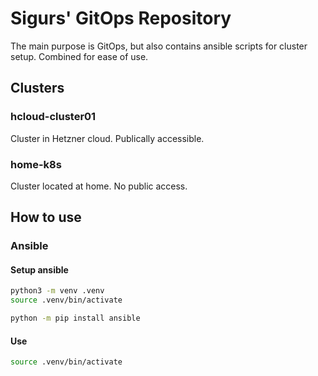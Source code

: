 # Sigurs' GitOps Repository
The main purpose is GitOps, but also contains ansible scripts for cluster setup.
Combined for ease of use.

## Clusters

### hcloud-cluster01
Cluster in Hetzner cloud. Publically accessible.

### home-k8s
Cluster located at home. No public access.


## How to use
### Ansible

#### Setup ansible
```bash
python3 -m venv .venv
source .venv/bin/activate

python -m pip install ansible

```

#### Use

```bash
source .venv/bin/activate

```
